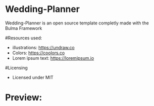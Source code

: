 # Wedding-Planner
Wedding-Planner is an open source template completly made with the Bulma Framework

#Resources used:
- illustrations: https://undraw.co
- Colors: https://coolors.co
- Lorem ipsum text: https://loremipsum.io

#Licensing
- Licensed under MIT

# Preview:


